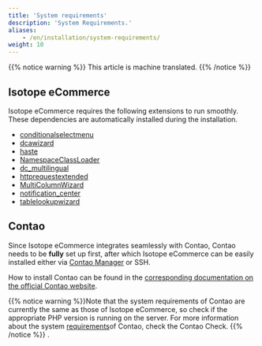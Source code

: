 ```yaml
---
title: 'System requirements'
description: 'System Requirements.'
aliases:
    - /en/installation/system-requirements/
weight: 10
---
```


{{% notice warning %}}
This article is machine translated.
{{% /notice %}}

## Isotope eCommerce

Isotope eCommerce requires the following extensions to run smoothly. These dependencies are automatically installed during the installation.

- [conditionalselectmenu](https://contao.org/de/erweiterungsliste/view/conditionalselectmenu.de.html)
- [dcawizard](https://contao.org/de/erweiterungsliste/view/dcawizard.de.html)
- [haste](https://contao.org/en/erweiterungsliste/view/haste.en.html)
- [NamespaceClassLoader](https://contao.org/de/erweiterungsliste/view/NamespaceClassLoader.de.html)
- [dc\_multilingual](https://contao.org/de/erweiterungsliste/view/dc_multilingual.de.html)
- [httprequestextended](https://contao.org/de/erweiterungsliste/view/httprequestextended.de.html)
- [MultiColumnWizard](https://contao.org/de/erweiterungsliste/view/MultiColumnWizard.de.html)
- [notification\_center](https://docs.contao.org/manual/de/installation/)
- [tablelookupwizard](https://contao.org/de/erweiterungsliste/view/tablelookupwizard.de.html)

## Contao

Since Isotope eCommerce integrates seamlessly with Contao, Contao needs to be **fully** set up first, after which Isotope eCommerce can be easily installed either via [Contao Manager](/de/installation-contao-manager/) or SSH.

How to install Contao can be found in the [corresponding documentation on the official Contao website](https://docs.contao.org/manual/de/installation/).

{{% notice warning %}}Note that the system requirements of Contao are currently the same as those of Isotope eCommerce, so check if the appropriate PHP version is running on the server. For more information about the system [requirements](https://docs.contao.org/manual/de/installation/systemvoraussetzungen/)of Contao, check the Contao Check.
{{% /notice %}}
.
